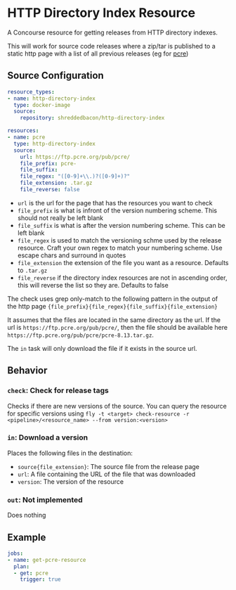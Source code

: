 # HTTP Directory Index Resource

A Concourse resource for getting releases from HTTP directory indexes.

This will work for source code releases where a zip/tar is published to a static http page with a list of all previous releases (eg for [pcre](https://ftp.pcre.org/pub/pcre/))

## Source Configuration

```yaml
resource_types:
- name: http-directory-index
  type: docker-image
  source:
    repository: shreddedbacon/http-directory-index

resources:
- name: pcre
  type: http-directory-index
  source:
    url: https://ftp.pcre.org/pub/pcre/
    file_prefix: pcre-
    file_suffix:
    file_regex: "([0-9]+\\.)?([0-9]+)?"
    file_extension: .tar.gz
    file_reverse: false
```

* `url` is the url for the page that has the resources you want to check
* `file_prefix` is what is infront of the version numbering scheme. This should not really be left blank
* `file_suffix` is what is after the version numbering scheme. This can be left blank
* `file_regex` is used to match the versioning schme used by the release resource. Craft your own regex to match your numbering scheme. Use escape chars and surround in quotes
* `file_extension` the extension of the file you want as a resource. Defaults to `.tar.gz`
* `file_reverse` if the directory index resources are not in ascending order, this will reverse the list so they are. Defaults to false

The check uses grep only-match to the following pattern in the output of the http page `{file_prefix}{file_regex}{file_suffix}{file_extension}`

It assumes that the files are located in the same directory as the url. If the url is `https://ftp.pcre.org/pub/pcre/`, then the file should be available here `https://ftp.pcre.org/pub/pcre/pcre-8.13.tar.gz`.

The `in` task will only download the file if it exists in the source url.

## Behavior

### `check`: Check for release tags

Checks if there are new versions of the source. You can query the resource for specific versions using `fly -t <target> check-resource -r <pipeline>/<resource_name> --from version:<version>`

### `in`: Download a version

Places the following files in the destination:

* `source{file_extension}`: The source file from the release page
* `url`: A file containing the URL of the file that was downloaded
* `version`: The version of the resource

### `out`: Not implemented

Does nothing

## Example

```yaml
jobs:
- name: get-pcre-resource
  plan:
  - get: pcre
    trigger: true
```
